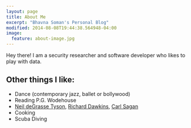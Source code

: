 ```yaml
---
layout: page
title: About Me
excerpt: "Bhavna Soman's Personal Blog"
modified: 2014-08-08T19:44:38.564948-04:00
image:
  feature: about-image.jpg
---
```


Hey there! I am a security researcher and software developer who likes to play with data.

## Other things I like:

* Dance (contemporary jazz, ballet or bollywood)
* Reading P.G. Wodehouse
* [Neil deGrasse Tyson](http://en.wikipedia.org/wiki/Neil_deGrasse_Tyson), [Richard Dawkins](http://en.wikipedia.org/wiki/Richard_Dawkins), [Carl Sagan](http://en.wikipedia.org/wiki/Carl_Sagan)
* Cooking
* Scuba Diving

<!---
<a markdown="0" href="{{ site.url }}/theme-setup" class="btn">Install So Simple Theme</a>

[^1]: Example: *domain.com/category-name/post-title*

How to give credit to photographer-- include lines below right after "feature" in "image"
  credit: WeGraphics
  creditlink: http://wegraphics.net/downloads/free-ultimate-blurred-background-pack/
-->
